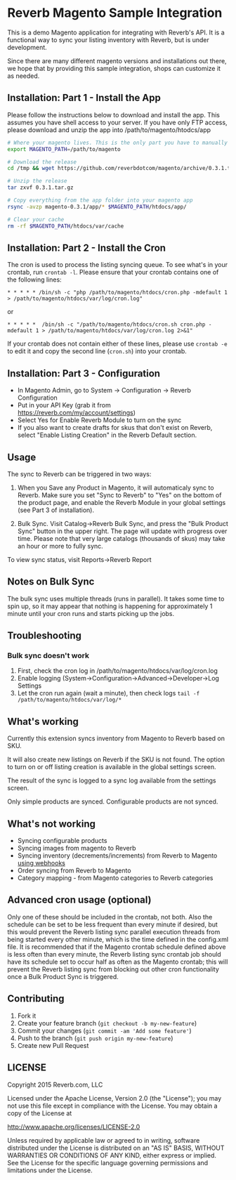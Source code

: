 # Reverb Magento Sample Integration

This is a demo Magento application for integrating with Reverb's API. It is a functional way to sync your listing inventory with Reverb, but is under development. 

Since there are many different magento versions and installations out there, we hope that by providing this sample integration, shops can customize it as needed.


## Installation: Part 1 - Install the App

Please follow the instructions below to download and install the app. This assumes you have shell access to your server. If you have only FTP access, please download and unzip the app into /path/to/magento/htodcs/app

```bash
# Where your magento lives. This is the only part you have to manually modify.
export MAGENTO_PATH=/path/to/magento

# Download the release
cd /tmp && wget https://github.com/reverbdotcom/magento/archive/0.3.1.tar.gz

# Unzip the release
tar zxvf 0.3.1.tar.gz

# Copy everything from the app folder into your magento app
rsync -avzp magento-0.3.1/app/* $MAGENTO_PATH/htdocs/app/

# Clear your cache
rm -rf $MAGENTO_PATH/htdocs/var/cache
```

## Installation: Part 2 - Install the Cron

The cron is used to process the listing syncing queue. To see what's in your crontab, run `crontab -l`. Please ensure that your crontab contains one of the following lines:

    * * * * * /bin/sh -c "php /path/to/magento/htdocs/cron.php -mdefault 1 > /path/to/magento/htdocs/var/log/cron.log"

or

    * * * * *  /bin/sh -c "/path/to/magento/htdocs/cron.sh cron.php -mdefault 1 > /path/to/magento/htdocs/var/log/cron.log 2>&1"

If your crontab does not contain either of these lines, please use `crontab -e` to edit it and copy the second line (`cron.sh`) into your crontab.


## Installation: Part 3 - Configuration

* In Magento Admin, go to System -> Configuration -> Reverb Configuration
* Put in your API Key (grab it from https://reverb.com/my/account/settings)
* Select Yes for Enable Reverb Module to turn on the sync
* If you also want to create drafts for skus that don't exist on Reverb, select "Enable Listing Creation" in the Reverb Default section.

## Usage

The sync to Reverb can be triggered in two ways:

1. When you Save any Product in Magento, it will automaticaly sync to Reverb. Make sure you set "Sync to Reverb" to "Yes" on the bottom of the product page, and enable the Reverb Module in your global settings (see Part 3 of installation).

2. Bulk Sync. Visit Catalog->Reverb Bulk Sync, and press the "Bulk Product Sync" button in the upper right. The page will update with progress over time. Please note that very large catalogs (thousands of skus) may take an hour or more to fully sync.

To view sync status, visit Reports->Reverb Report

## Notes on Bulk Sync

The bulk sync uses multiple threads (runs in parallel). It takes some time to spin up, so it may appear that nothing is happening for approximately 1 minute until your cron runs and starts picking up the jobs.

## Troubleshooting

### Bulk sync doesn't work

1. First, check the cron log in /path/to/magento/htdocs/var/log/cron.log
2. Enable logging (System->Configuration->Advanced->Developer->Log Settings
3. Let the cron run again (wait a minute), then check logs `tail -f /path/to/magento/htdocs/var/log/*`

## What's working

Currently this extension syncs inventory from Magento to Reverb based on SKU.

It will also create new listings on Reverb if the SKU is not found. The option to turn on or off listing creation is available in the global settings screen.

The result of the sync is logged to a sync log available from the settings screen.

Only simple products are synced. Configurable products are not synced.

## What's not working

* Syncing configurable products
* Syncing images from magento to Reverb
* Syncing inventory (decrements/increments) from Reverb to Magento [using webhooks](https://reverb.com/page/api#webhooks)
* Order syncing from Reverb to Magento
* Category mapping - from Magento categories to Reverb categories

## Advanced cron usage (optional)

Only one of these should be included in the crontab, not both. Also the schedule can be set to be less frequent than every minute if desired, but this would prevent the Reverb listing sync parallel execution threads from being started every other minute, which is the time defined in the config.xml file. It is recommended that if the Magento crontab schedule defined above is less often than every minute, the Reverb listing sync crontab job should have its schedule set to occur half as often as the Magento crontab; this will prevent the Reverb listing sync from blocking out other cron functionality once a Bulk Product Sync is triggered.

## Contributing

1. Fork it
2. Create your feature branch (`git checkout -b my-new-feature`)
3. Commit your changes (`git commit -am 'Add some feature'`)
4. Push to the branch (`git push origin my-new-feature`)
5. Create new Pull Request

## LICENSE

Copyright 2015 Reverb.com, LLC

Licensed under the Apache License, Version 2.0 (the "License");
you may not use this file except in compliance with the License.
You may obtain a copy of the License at

   http://www.apache.org/licenses/LICENSE-2.0

Unless required by applicable law or agreed to in writing, software
distributed under the License is distributed on an "AS IS" BASIS,
WITHOUT WARRANTIES OR CONDITIONS OF ANY KIND, either express or implied.
See the License for the specific language governing permissions and
limitations under the License.
